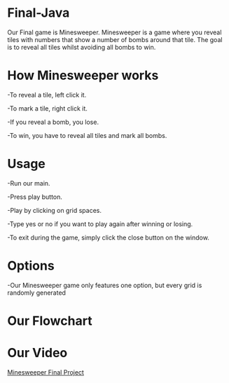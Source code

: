 # Final-Java
Our Final game is Minesweeper. Minesweeper is a game where you reveal tiles with numbers that show a number of bombs around that tile. The goal is to reveal all tiles whilst avoiding all bombs to win.

# How Minesweeper works
-To reveal a tile, left click it.

-To mark a tile, right click it. 

-If you reveal a bomb, you lose.

-To win, you have to reveal all tiles and mark all bombs. 

# Usage

-Run our main.

-Press play button.

-Play by clicking on grid spaces.

-Type yes or no if you want to play again after winning or losing.

-To exit during the game, simply click the close button on the window.

# Options
-Our Minesweeper game only features one option, but every grid is randomly generated

# Our Flowchart


# Our Video
<a href ="https://youtu.be/46vPQlsXBxA">Minesweeper Final Project</a>
